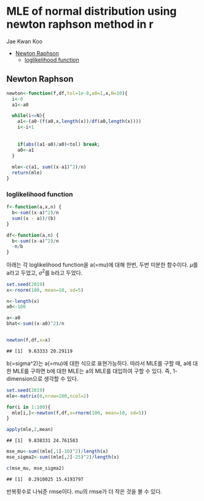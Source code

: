 MLE of normal distribution using newton raphson method in r
================
Jae Kwan Koo

-   [Newton Raphson](#newton-raphson)
    -   [loglikelihood function](#loglikelihood-function)

Newton Raphson
--------------

``` r
newton<-function(f,df,tol=1e-8,a0=1,x,N=10){
  i<-0
  a1<-a0

  while(i<=N){
    a1<-(a0-(f(a0,x,length(x))/df(a0,length(x))))
    i<-i+1
  
    
    if(abs((a1-a0)/a0)<tol) break;
    a0<-a1
  }
  
  mle<-c(a1, sum((x-a1)^2)/n)
  return(mle)
}
```

### loglikelihood function

``` r
f<-function(a,x,n) {
  b<-sum((x-a)^2)/n
  sum((x - a))/(b)
}

df<-function(a,n) {
  b<-sum((x-a)^2)/n
  -n/b
}
```

아래는 각 loglikelihood function을 a(=mu)에 대해 한번, 두번 미분한 함수이다.
*μ*를 a라고 두었고, *σ*<sup>2</sup>를 b라고 두었다.

``` r
set.seed(2019)
x<-rnorm(100, mean=10, sd=5)

n<-length(x)
a0<-100

a<-a0
bhat<-sum((x-a0)^2)/n


newton(f,df,x=x)
```

    ## [1]  9.63333 20.29119

b(=sigma^2)는 a(=mu)에 대한 식으로 표현가능하다. 따라서 MLE를 구할 때, a에 대한 MLE를 구하면 b에 대한 MLE는 a의 MLE를 대입하여 구할 수 있다. 즉, 1-dimension으로 생각할 수 있다.

``` r
set.seed(2019)
mle<-matrix(0,nrow=100,ncol=2)

for(i in 1:100){
  mle[i,]<-newton(f,df,x=rnorm(100, mean=10, sd=5))
}

apply(mle,2,mean)
```

    ## [1]  9.838331 24.761583

``` r
mse_mu<-sum((mle[,1]-10)^2)/length(x)
mse_sigma2<-sum((mle[,2]-25)^2)/length(x)

c(mse_mu, mse_sigma2)
```

    ## [1]  0.2910025 15.4193797

반복횟수로 나눠준 rmse이다. mu의 rmse가 더 작은 것을 볼 수 있다.
